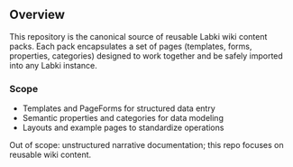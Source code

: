 ﻿## Overview

This repository is the canonical source of reusable Labki wiki content packs. Each pack encapsulates a set of pages (templates, forms, properties, categories) designed to work together and be safely imported into any Labki instance.

### Scope
- Templates and PageForms for structured data entry
- Semantic properties and categories for data modeling
- Layouts and example pages to standardize operations

Out of scope: unstructured narrative documentation; this repo focuses on reusable wiki content.
